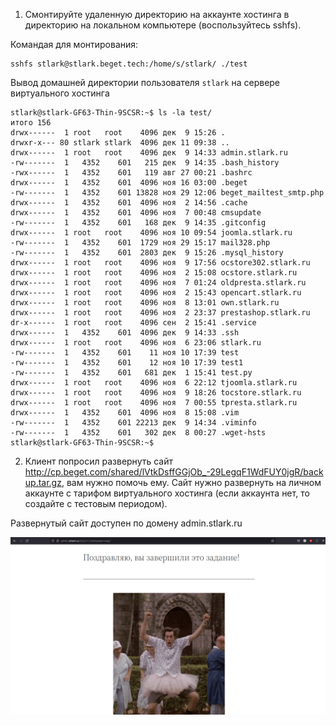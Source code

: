 1. Смонтируйте удаленную директорию на аккаунте хостинга в директорию на локальном компьютере (воспользуйтесь sshfs).

Командая для монтирования:
```
sshfs stlark@stlark.beget.tech:/home/s/stlark/ ./test
```

Вывод домашней директории пользователя `stlark` на сервере виртуального хостинга
```
stlark@stlark-GF63-Thin-9SCSR:~$ ls -la test/
итого 156
drwx------  1 root   root    4096 дек  9 15:26 .
drwxr-x--- 80 stlark stlark  4096 дек 11 09:38 ..
drwx------  1 root   root    4096 дек  9 14:33 admin.stlark.ru
-rw-------  1   4352    601   215 дек  9 14:35 .bash_history
-rwx------  1   4352    601   119 авг 27 00:21 .bashrc
drwx------  1   4352    601  4096 ноя 16 03:00 .beget
-rw-------  1   4352    601 13828 ноя 29 12:06 beget_mailtest_smtp.php
drwx------  1   4352    601  4096 ноя  2 14:56 .cache
drwx------  1   4352    601  4096 ноя  7 00:48 cmsupdate
-rw-------  1   4352    601   168 дек  9 14:35 .gitconfig
drwx------  1 root   root    4096 ноя 10 09:54 joomla.stlark.ru
-rw-------  1   4352    601  1729 ноя 29 15:17 mail328.php
-rw-------  1   4352    601  2803 дек  9 15:26 .mysql_history
drwx------  1 root   root    4096 ноя  9 17:56 ocstore302.stlark.ru
drwx------  1 root   root    4096 ноя  2 15:08 ocstore.stlark.ru
drwx------  1 root   root    4096 ноя  7 01:24 oldpresta.stlark.ru
drwx------  1 root   root    4096 ноя  2 15:43 opencart.stlark.ru
drwx------  1 root   root    4096 ноя  8 13:01 own.stlark.ru
drwx------  1 root   root    4096 ноя  2 23:37 prestashop.stlark.ru
dr-x------  1 root   root    4096 сен  2 15:41 .service
drwx------  1   4352    601  4096 дек  9 14:33 .ssh
drwx------  1 root   root    4096 ноя  6 23:06 stlark.ru
-rw-------  1   4352    601    11 ноя 10 17:39 test
-rw-------  1   4352    601    12 ноя 10 17:39 test1
-rw-------  1   4352    601   681 дек  1 15:41 test.py
drwx------  1 root   root    4096 ноя  6 22:12 tjoomla.stlark.ru
drwx------  1 root   root    4096 ноя  9 18:26 tocstore.stlark.ru
drwx------  1 root   root    4096 ноя  7 00:55 tpresta.stlark.ru
drwx------  1   4352    601  4096 ноя  8 15:08 .vim
-rw-------  1   4352    601 22213 дек  9 14:34 .viminfo
-rw-------  1   4352    601   302 дек  8 00:27 .wget-hsts
stlark@stlark-GF63-Thin-9SCSR:~$ 
```

2. Клиент попросил развернуть сайт http://cp.beget.com/shared/lVtkDsffGGjOb_-29LegqF1WdFUY0jgR/backup.tar.gz, вам нужно помочь ему. Сайт нужно развернуть на личном аккаунте с тарифом виртуального хостинга (если аккаунта нет, то создайте с тестовым периодом).

Развернутый сайт доступен по домену admin.stlark.ru

![изображение](https://github.com/st1lark/admin_test/blob/main/%D0%A1%D0%BD%D0%B8%D0%BC%D0%BE%D0%BA%20%D1%8D%D0%BA%D1%80%D0%B0%D0%BD%D0%B0%20%D0%BE%D1%82%202022-12-11%2010-51-22.png)

